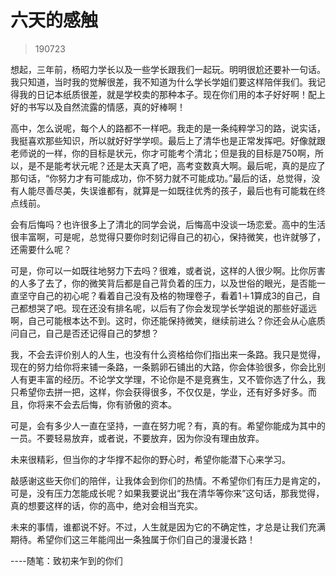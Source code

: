 # 六天的感触

> 190723

想起，三年前，杨昭力学长以及一些学长跟我们一起玩。明明很尬还要补一句话。我只知道，当时我的觉解很差，我不知道为什么学长学姐们要这样陪伴我们。我记得我的日记本纸质很差，就是学校卖的那种本子。现在你们用的本子好好啊！配上好的书写以及自然流露的情感，真的好棒啊！

高中，怎么说呢，每个人的路都不一样吧。我走的是一条纯粹学习的路，说实话，我挺喜欢那些知识，所以就好好学学呗。最后上了清华也是正常发挥吧。好像就跟老师说的一样，你的目标是状元，你才可能考个清北；但是我的目标是750啊，所以，是不是能考状元呢？还是太天真了吧，高考变数真大啊。最后呢，真的是应了那句话，“你努力才有可能成功，你不努力就不可能成功。”最后的话，总觉得，没有人能尽善尽美，失误谁都有，就算是一如既往优秀的孩子，最后也有可能栽在终点线前。

会有后悔吗？也许很多上了清北的同学会说，后悔高中没谈一场恋爱。高中的生活很丰富啊，可是呢，总觉得只要你时刻记得自己的初心，保持微笑，也许就够了，还需要什么呢？

可是，你可以一如既往地努力下去吗？很难，或者说，这样的人很少啊。比你厉害的人多了去了，你的微笑背后都是自己背负着的压力，以及世俗的眼光，是否能一直坚守自己的初心呢？看着自己没有及格的物理卷子，看着1＋1算成3的自己，自己都想哭了吧。现在还没有排名呢，以后有了你会发现学长学姐说的那些好遥远啊，自己可能根本达不到。这时，你还能保持微笑，继续前进么？你还会从心底质问自己，自己是否还记得自己的梦想？

我，不会去评价别人的人生，也没有什么资格给你们指出来一条路。我只是觉得，现在的努力给你将来铺一条路，一条鹅卵石铺出的大路，你会体验很多，你会比别人有更丰富的经历。不论学文学理，不论你是不是竞赛生，又不管你选了什么，我只希望你去拼一把，这样，你会获得很多，不仅仅是，学业，还有好多好多。而且，你将来不会去后悔，你有骄傲的资本。

可是，会有多少人一直在坚持，一直在努力呢？有，真的有。希望你能成为其中的一员。不要轻易放弃，或者说，不要放弃，因为你没有理由放弃。

未来很精彩，但当你的才华撑不起你的野心时，希望你能潜下心来学习。

敲感谢这些天你们的陪伴，让我体会到你们的热情。不希望你们有压力是肯定的，可是，没有压力怎能成长呢？如果我要说出“我在清华等你来”这句话，那我觉得，真的想要这样的话，你的高中，绝对会相当充实。

未来的事情，谁都说不好。不过，人生就是因为它的不确定性，才总是让我们充满期待。希望你们这三年能闯出一条独属于你们自己的漫漫长路！

----随笔：致初来乍到的你们
